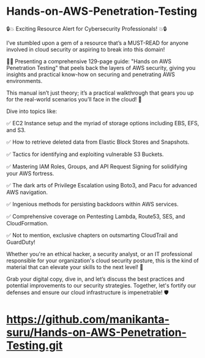 # Hands-on-AWS-Penetration-Testing

🔒💥 Exciting Resource Alert for Cybersecurity Professionals! 💥🔒

I’ve stumbled upon a gem of a resource that’s a MUST-READ for anyone involved in cloud security or aspiring to break into this domain!

📘💡 Presenting a comprehensive 129-page guide: "Hands on AWS Penetration Testing" that peels back the layers of AWS security, giving you insights and practical know-how on securing and penetrating AWS environments.

This manual isn’t just theory; it’s a practical walkthrough that gears you up for the real-world scenarios you’ll face in the cloud! 🚀

Dive into topics like:

✅ EC2 Instance setup and the myriad of storage options including EBS, EFS, and S3.

✅ How to retrieve deleted data from Elastic Block Stores and Snapshots.

✅ Tactics for identifying and exploiting vulnerable S3 Buckets.

✅ Mastering IAM Roles, Groups, and API Request Signing for solidifying your AWS fortress.

✅ The dark arts of Privilege Escalation using Boto3, and Pacu for advanced AWS navigation.

✅ Ingenious methods for persisting backdoors within AWS services.

✅ Comprehensive coverage on Pentesting Lambda, Route53, SES, and CloudFormation.

✅ Not to mention, exclusive chapters on outsmarting CloudTrail and GuardDuty!

Whether you're an ethical hacker, a security analyst, or an IT professional responsible for your organization's cloud security posture, this is the kind of material that can elevate your skills to the next level! 🚀

Grab your digital copy, dive in, and let’s discuss the best practices and potential improvements to our security strategies. Together, let's fortify our defenses and ensure our cloud infrastructure is impenetrable! 🛡️


# https://github.com/manikanta-suru/Hands-on-AWS-Penetration-Testing.git
